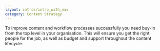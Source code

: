 ```yaml
---
layout: intros/intro_with_nav
category: Content Strategy
---
```


To improve content and workflow processes successfully you need buy-in from the top level in your organisation. This will ensure you get the right people for the job, as well as budget and support throughout the content lifecycle.
